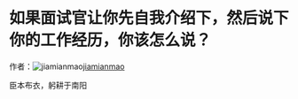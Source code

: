 # 如果面试官让你先自我介绍下，然后说下你的工作经历，你该怎么说？

作者：![jiamianmao](https://avatars.githubusercontent.com/u/18653228?s=80&u=3e2fce454e9417810a0caf2df297e049921663af&v=4)[jiamianmao](https://github/jiamianmao)

臣本布衣，躬耕于南阳
